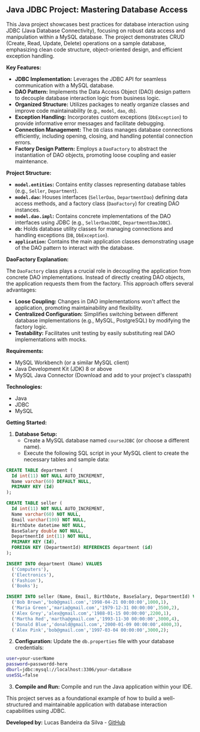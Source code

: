 ## Java JDBC Project: Mastering Database Access

This Java project showcases best practices for database interaction using JDBC (Java Database Connectivity), focusing on robust data access and manipulation within a MySQL database. The project demonstrates CRUD (Create, Read, Update, Delete) operations on a sample database, emphasizing clean code structure, object-oriented design, and efficient exception handling.

**Key Features:**

*   **JDBC Implementation:** Leverages the JDBC API for seamless communication with a MySQL database.
*   **DAO Pattern:**  Implements the Data Access Object (DAO) design pattern to decouple database interaction logic from business logic.
*   **Organized Structure:**  Utilizes packages to neatly organize classes and improve code maintainability (e.g., `model`, `dao`, `db`).
*   **Exception Handling:** Incorporates custom exceptions (`DbException`) to provide informative error messages and facilitate debugging.
*   **Connection Management:**  The `DB` class manages database connections efficiently, including opening, closing, and handling potential connection errors.
*   **Factory Design Pattern:** Employs a `DaoFactory` to abstract the instantiation of DAO objects, promoting loose coupling and easier maintenance.

**Project Structure:**

*   **`model.entities`:** Contains entity classes representing database tables (e.g., `Seller`, `Department`).
*   **`model.dao`:**  Houses interfaces (`SellerDao`, `DepartmentDao`) defining data access methods, and a factory class (`DaoFactory`) for creating DAO instances.
*   **`model.dao.impl`:** Contains concrete implementations of the DAO interfaces using JDBC (e.g., `SellerDaoJDBC`, `DepartmentDaoJDBC`).
*   **`db`:** Holds database utility classes for managing connections and handling exceptions (`DB`, `DbException`).
*   **`application`:** Contains the main application classes demonstrating usage of the DAO pattern to interact with the database.

**DaoFactory Explanation:**

The `DaoFactory` class plays a crucial role in decoupling the application from concrete DAO implementations. Instead of directly creating DAO objects, the application requests them from the factory. This approach offers several advantages:

*   **Loose Coupling:** Changes in DAO implementations won't affect the application, promoting maintainability and flexibility.
*   **Centralized Configuration:**  Simplifies switching between different database implementations (e.g., MySQL, PostgreSQL) by modifying the factory logic.
*   **Testability:**  Facilitates unit testing by easily substituting real DAO implementations with mocks.

**Requirements:**

*   MySQL Workbench (or a similar MySQL client)
*   Java Development Kit (JDK) 8 or above
*   MySQL Java Connector (Download and add to your project's classpath)

**Technologies:**

*   Java
*   JDBC
*   MySQL

**Getting Started:**

1.  **Database Setup:**
    *   Create a MySQL database named `courseJDBC` (or choose a different name).
    *   Execute the following SQL script in your MySQL client to create the necessary tables and sample data:

```sql
CREATE TABLE department (
  Id int(11) NOT NULL AUTO_INCREMENT,
  Name varchar(60) DEFAULT NULL,
  PRIMARY KEY (Id)
);

CREATE TABLE seller (
  Id int(11) NOT NULL AUTO_INCREMENT,
  Name varchar(60) NOT NULL,
  Email varchar(100) NOT NULL,
  BirthDate datetime NOT NULL,
  BaseSalary double NOT NULL,
  DepartmentId int(11) NOT NULL,
  PRIMARY KEY (Id),
  FOREIGN KEY (DepartmentId) REFERENCES department (id)
);

INSERT INTO department (Name) VALUES 
  ('Computers'),
  ('Electronics'),
  ('Fashion'),
  ('Books');

INSERT INTO seller (Name, Email, BirthDate, BaseSalary, DepartmentId) VALUES 
  ('Bob Brown','bob@gmail.com','1998-04-21 00:00:00',1000,1),
  ('Maria Green','maria@gmail.com','1979-12-31 00:00:00',3500,2),
  ('Alex Grey','alex@gmail.com','1988-01-15 00:00:00',2200,1),
  ('Martha Red','martha@gmail.com','1993-11-30 00:00:00',3000,4),
  ('Donald Blue','donald@gmail.com','2000-01-09 00:00:00',4000,3),
  ('Alex Pink','bob@gmail.com','1997-03-04 00:00:00',3000,2);
```

2.  **Configuration:** Update the `db.properties` file with your database credentials:

```bash
user=your-userName
password=passwordd-here
dburl=jdbc:mysql://localhost:3306/your-dataBase
useSSL=false
```

3.  **Compile and Run:**  Compile and run the Java application within your IDE.

This project serves as a foundational example of how to build a well-structured and maintainable application with database interaction capabilities using JDBC.

**Developed by:** Lucas Bandeira da Silva - [GitHub](https://github.com/LucasBandeiraSilva) 
